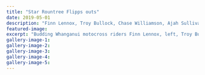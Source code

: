 ```yaml
---
title: "Star Rountree Flipps outs"
date: 2019-05-01
description: "Finn Lennox, Troy Bullock, Chase Williamson, Ajah Sullivan & Alex Luff Scott take time out at the 2019 NZ Jnr Motocross"
featured-image: 
excerpt: "Budding Whanganui motocross riders Finn Lennox, left, Troy Bullock, Chase Williamson, Ajah Sullivan and Alex Luff Scott take time out at the 2019 New Zealand Junior Motocross Championships at the weekend."
gallery-image-1: 
gallery-image-2: 
gallery-image-3: 
gallery-image-4: 
gallery-image-5: 
---
```

